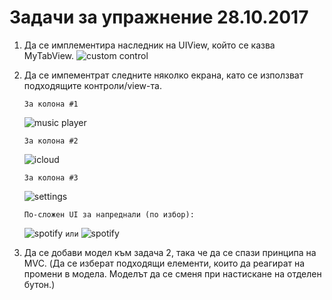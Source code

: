 # Задачи за упражнение 28.10.2017

1. Да се имплементира наследник на UIView, който се казва MyTabView.
![custom control](custom_uiview.JPG)
2. Да се импементрат следните няколко екрана, като се използват подходящите контроли/view-та.

	`За колона #1`
	
	![music player](music_player_ui.png)

	`За колона #2`
	
	![icloud](icould_ui.png)

	`За колона #3`
	
	![settings](uisettings.jpg)

	`По-сложен UI за напреднали (по избор):`
	
	![spotify](soptify_1.png)
	`или`
	![spotify](soptify_2.png)

3. Да се добави модел към задача 2, така че да се спази принципа на MVC. (Да се изберат подходящи елементи, които да реагират на промени в модела. Моделът да се сменя при настискане на отделен бутон.)



